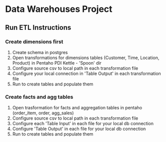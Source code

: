 # Data Warehouses Project

## Run ETL Instructions 

### Create dimensions first

1. Create schema in postgres
2. Open transformations for dimensions tables (Customer, Time, Location, Product) in Pentaho PDI Kettle - 'Spoon' dir
3. Configure source csv to local path in each transformation file
4. Configure your local connection in 'Table Output' in each transformation file
5. Run to create tables and populate them

### Create facts and agg tables

1. Open trasformation for facts and aggregation tables in pentaho (order_item, order, agg_sales)
2. Configure source csv to local path in each transformation file
3. Configure each 'Table Input' in each file for your local db connection
4. Configure 'Table Output' in each file for your local db connection
5. Run to create tables and populate them
